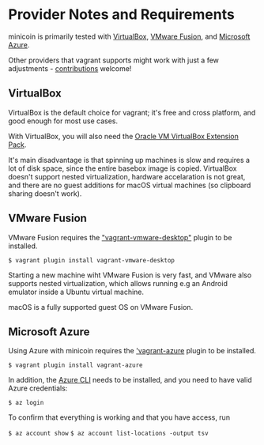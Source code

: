 # Provider Notes and Requirements

minicoin is primarily tested with [VirtualBox](https://virtualbox.org), 
[VMware Fusion](https://www.vmware.com/products/fusion.html), and
[Microsoft Azure](https://portal.azure.com).

Other providers that vagrant supports might work with just a few adjustments -
[contributions](contributing.md) welcome!

## VirtualBox

VirtualBox is the default choice for vagrant; it's free and cross platform,
and good enough for most use cases.

With VirtualBox, you will also need the
[Oracle VM VirtualBox Extension Pack](https://www.virtualbox.org/wiki/Downloads).

It's main disadvantage is that spinning up machines is slow and requires a lot of
disk space, since the entire basebox image is copied. VirtualBox doesn't support
nested virtualization, hardware accelaration is not great, and there are no guest
additions for macOS virtual machines (so clipboard sharing doesn't work).

## VMware Fusion

VMware Fusion requires the
["vagrant-vmware-desktop"](https://www.vagrantup.com/docs/providers/vmware) plugin
to be installed.

`$ vagrant plugin install vagrant-vmware-desktop`

Starting a new machine wiht VMware Fusion is very fast, and VMware also supports
nested virtualization, which allows running e.g an Android emulator inside a Ubuntu
virtual machine.

macOS is a fully supported guest OS on VMware Fusion.

## Microsoft Azure

Using Azure with minicoin requires the
['vagrant-azure](https://github.com/Azure/vagrant-azure) plugin to be installed.

`$ vagrant plugin install vagrant-azure`

In addition, the [Azure CLI](https://docs.microsoft.com/en-us/cli/azure/install-azure-cli)
needs to be installed, and you need to have valid Azure credentials:

`$ az login`

To confirm that everything is working and that you have access, run

`$ az account show`
`$ az account list-locations -output tsv`
